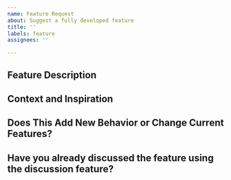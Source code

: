 ```yaml
---
name: Feature Request
about: Suggest a fully developed feature
title: ''
labels: feature
assignees: ''

---
```

<!--- Provide a general summary of the feature in the Title above -->

## Feature Description
<!--- Tell us what should happen -->


## Context and Inspiration
<!--- What version are you in? Will this feature be used with other mods? -->
<!--- What inspired you to suggest this idea? -->


## Does This Add New Behavior or Change Current Features?


## Have you already discussed the feature using the discussion feature?
<!--- Features should first be discussed so they can be fully developed. -->
<!--- https://github.com/dodogang/architectury-example-mod/discussions/new -->

